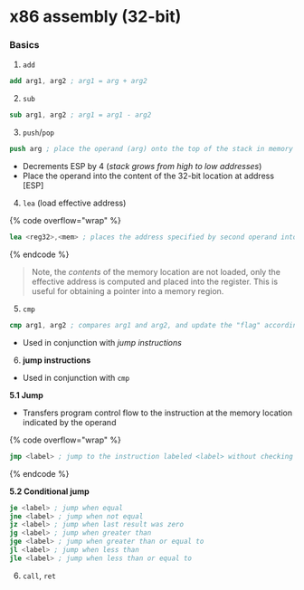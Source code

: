 # x86 assembly (32-bit)

### Basics

1. `add`&#x20;

```nasm
add arg1, arg2 ; arg1 = arg + arg2 
```

2. `sub`&#x20;

```nasm
sub arg1, arg2 ; arg1 = arg1 - arg2
```

3. `push`/`pop`&#x20;

```nasm
push arg ; place the operand (arg) onto the top of the stack in memory
```

* Decrements ESP by 4 (_stack grows from high to low addresses_)
* Place the operand into the content of the 32-bit location at address \[ESP]

4. `lea` (load effective address)

{% code overflow="wrap" %}
```nasm
lea <reg32>,<mem> ; places the address specified by second operand into the register specified by its first operand
```
{% endcode %}

> Note, the _contents_ of the memory location are not loaded, only the effective address is computed and placed into the register. This is useful for obtaining a pointer into a memory region.

5. `cmp`&#x20;

```nasm
cmp arg1, arg2 ; compares arg1 and arg2, and update the "flag" accordingly
```

* Used in conjunction with _jump instructions_

6. **jump instructions**

* Used in conjunction with `cmp`

**5.1 Jump**

* Transfers program control flow to the instruction at the memory location indicated by the operand

{% code overflow="wrap" %}
```nasm
jmp <label> ; jump to the instruction labeled <label> without checking for conditions
```
{% endcode %}

**5.2 Conditional jump**

```nasm
je <label> ; jump when equal
jne <label> ; jump when not equal
jz <label> ; jump when last result was zero
jg <label> ; jump when greater than
jge <label> ; jump when greater than or equal to
jl <label> ; jump when less than
jle <label> ; jump when less than or equal to
```



6. `call`, `ret`

```nasm
```

